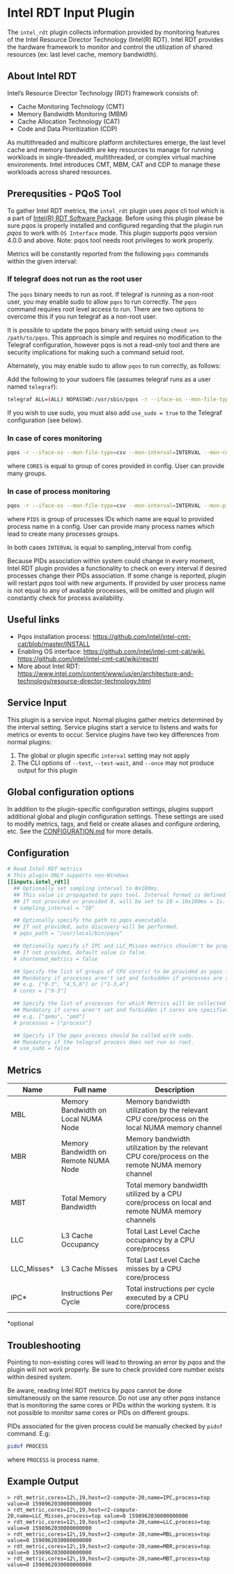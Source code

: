 # Intel RDT Input Plugin

The `intel_rdt` plugin collects information provided by monitoring features of
the Intel Resource Director Technology (Intel(R) RDT). Intel RDT provides the
hardware framework to monitor and control the utilization of shared resources
(ex: last level cache, memory bandwidth).

## About Intel RDT

Intel’s Resource Director Technology (RDT) framework consists of:

- Cache Monitoring Technology (CMT)
- Memory Bandwidth Monitoring (MBM)
- Cache Allocation Technology (CAT)
- Code and Data Prioritization (CDP)

As multithreaded and multicore platform architectures emerge, the last level
cache and memory bandwidth are key resources to manage for running workloads in
single-threaded, multithreaded, or complex virtual machine environments. Intel
introduces CMT, MBM, CAT and CDP to manage these workloads across shared
resources.

## Prerequsities - PQoS Tool

To gather Intel RDT metrics, the `intel_rdt` plugin uses _pqos_ cli tool which
is a part of [Intel(R) RDT Software
Package](https://github.com/intel/intel-cmt-cat).  Before using this plugin
please be sure _pqos_ is properly installed and configured regarding that the
plugin run _pqos_ to work with `OS Interface` mode. This plugin supports _pqos_
version 4.0.0 and above.  Note: pqos tool needs root privileges to work
properly.

Metrics will be constantly reported from the following `pqos` commands within
the given interval:

### If telegraf does not run as the root user

The `pqos` binary needs to run as root.  If telegraf is running as a non-root
user, you may enable sudo to allow `pqos` to run correctly.  The `pqos` command
requires root level access to run.  There are two options to overcome this if
you run telegraf as a non-root user.

It is possible to update the pqos binary with setuid using `chmod u+s
/path/to/pqos`.  This approach is simple and requires no modification to the
Telegraf configuration, however pqos is not a read-only tool and there are
security implications for making such a command setuid root.

Alternately, you may enable sudo to allow `pqos` to run correctly, as follows:

Add the following to your sudoers file (assumes telegraf runs as a user named
`telegraf`):

```sh
telegraf ALL=(ALL) NOPASSWD:/usr/sbin/pqos -r --iface-os --mon-file-type=csv --mon-interval=*
```

If you wish to use sudo, you must also add `use_sudo = true` to the Telegraf
configuration (see below).

### In case of cores monitoring

```sh
pqos -r --iface-os --mon-file-type=csv --mon-interval=INTERVAL --mon-core=all:[CORES]\;mbt:[CORES]
```

where `CORES` is equal to group of cores provided in config. User can provide
many groups.

### In case of process monitoring

```sh
pqos -r --iface-os --mon-file-type=csv --mon-interval=INTERVAL --mon-pid=all:[PIDS]\;mbt:[PIDS]
```

where `PIDS` is group of processes IDs which name are equal to provided process
name in a config.  User can provide many process names which lead to create many
processes groups.

In both cases `INTERVAL` is equal to sampling_interval from config.

Because PIDs association within system could change in every moment, Intel RDT
plugin provides a functionality to check on every interval if desired processes
change their PIDs association.  If some change is reported, plugin will restart
_pqos_ tool with new arguments. If provided by user process name is not equal to
any of available processes, will be omitted and plugin will constantly check for
process availability.

## Useful links

- Pqos installation process: <https://github.com/intel/intel-cmt-cat/blob/master/INSTALL>
- Enabling OS interface: <https://github.com/intel/intel-cmt-cat/wiki>, <https://github.com/intel/intel-cmt-cat/wiki/resctrl>
- More about Intel RDT: <https://www.intel.com/content/www/us/en/architecture-and-technology/resource-director-technology.html>

## Service Input <!-- @/docs/includes/service_input.md -->

This plugin is a service input. Normal plugins gather metrics determined by the
interval setting. Service plugins start a service to listens and waits for
metrics or events to occur. Service plugins have two key differences from
normal plugins:

1. The global or plugin specific `interval` setting may not apply
2. The CLI options of `--test`, `--test-wait`, and `--once` may not produce
   output for this plugin

## Global configuration options <!-- @/docs/includes/plugin_config.md -->

In addition to the plugin-specific configuration settings, plugins support
additional global and plugin configuration settings. These settings are used to
modify metrics, tags, and field or create aliases and configure ordering, etc.
See the [CONFIGURATION.md][CONFIGURATION.md] for more details.

[CONFIGURATION.md]: ../../../docs/CONFIGURATION.md#plugins

## Configuration

```toml @sample.conf
# Read Intel RDT metrics
# This plugin ONLY supports non-Windows
[[inputs.intel_rdt]]
  ## Optionally set sampling interval to Nx100ms.
  ## This value is propagated to pqos tool. Interval format is defined by pqos itself.
  ## If not provided or provided 0, will be set to 10 = 10x100ms = 1s.
  # sampling_interval = "10"

  ## Optionally specify the path to pqos executable.
  ## If not provided, auto discovery will be performed.
  # pqos_path = "/usr/local/bin/pqos"

  ## Optionally specify if IPC and LLC_Misses metrics shouldn't be propagated.
  ## If not provided, default value is false.
  # shortened_metrics = false

  ## Specify the list of groups of CPU core(s) to be provided as pqos input.
  ## Mandatory if processes aren't set and forbidden if processes are specified.
  ## e.g. ["0-3", "4,5,6"] or ["1-3,4"]
  # cores = ["0-3"]

  ## Specify the list of processes for which Metrics will be collected.
  ## Mandatory if cores aren't set and forbidden if cores are specified.
  ## e.g. ["qemu", "pmd"]
  # processes = ["process"]

  ## Specify if the pqos process should be called with sudo.
  ## Mandatory if the telegraf process does not run as root.
  # use_sudo = false
```

## Metrics

| Name          | Full name                                     | Description |
|---------------|-----------------------------------------------|-------------|
| MBL           | Memory Bandwidth on Local NUMA Node  |     Memory bandwidth utilization by the relevant CPU core/process on the local NUMA memory channel        |
| MBR           | Memory Bandwidth on Remote NUMA Node |     Memory bandwidth utilization by the relevant CPU core/process on the remote NUMA memory channel        |
| MBT           | Total Memory Bandwidth               |     Total memory bandwidth utilized by a CPU core/process on local and remote NUMA memory channels        |
| LLC           | L3 Cache Occupancy                   |     Total Last Level Cache occupancy by a CPU core/process         |
| LLC_Misses*    | L3 Cache Misses                      |    Total Last Level Cache misses by a CPU core/process       |
| IPC*           | Instructions Per Cycle               |     Total instructions per cycle executed by a CPU core/process        |

*optional

## Troubleshooting

Pointing to non-existing cores will lead to throwing an error by _pqos_ and the
plugin will not work properly. Be sure to check provided core number exists
within desired system.

Be aware, reading Intel RDT metrics by _pqos_ cannot be done simultaneously on
the same resource.  Do not use any other _pqos_ instance that is monitoring the
same cores or PIDs within the working system.  It is not possible to monitor
same cores or PIDs on different groups.

PIDs associated for the given process could be manually checked by `pidof`
command. E.g:

```sh
pidof PROCESS
```

where `PROCESS` is process name.

## Example Output

```text
> rdt_metric,cores=12\,19,host=r2-compute-20,name=IPC,process=top value=0 1598962030000000000
> rdt_metric,cores=12\,19,host=r2-compute-20,name=LLC_Misses,process=top value=0 1598962030000000000
> rdt_metric,cores=12\,19,host=r2-compute-20,name=LLC,process=top value=0 1598962030000000000
> rdt_metric,cores=12\,19,host=r2-compute-20,name=MBL,process=top value=0 1598962030000000000
> rdt_metric,cores=12\,19,host=r2-compute-20,name=MBR,process=top value=0 1598962030000000000
> rdt_metric,cores=12\,19,host=r2-compute-20,name=MBT,process=top value=0 1598962030000000000
```
